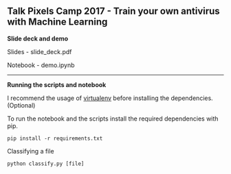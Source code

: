 **Talk Pixels Camp 2017 - Train your own antivirus with Machine Learning**
---
**Slide deck and demo**

Slides - slide_deck.pdf

Notebook - demo.ipynb

---

**Running the scripts and notebook**

I recommend the usage of [virtualenv](https://virtualenv.pypa.io/en/stable/userguide/) before installing the dependencies.(Optional)

To run the notebook and the scripts install the required dependencies with pip.

```pip install -r requirements.txt```

Classifying a file

```python classify.py [file]```




